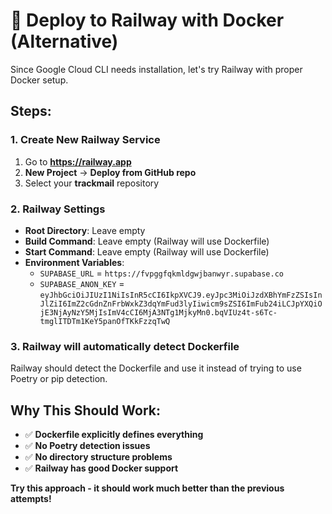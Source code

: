 # 🚀 Deploy to Railway with Docker (Alternative)

Since Google Cloud CLI needs installation, let's try Railway with proper Docker setup.

## Steps:

### 1. Create New Railway Service
1. Go to **https://railway.app**
2. **New Project** → **Deploy from GitHub repo**
3. Select your **trackmail** repository

### 2. Railway Settings
- **Root Directory**: Leave empty
- **Build Command**: Leave empty (Railway will use Dockerfile)
- **Start Command**: Leave empty (Railway will use Dockerfile)
- **Environment Variables**:
  - `SUPABASE_URL` = `https://fvpggfqkmldgwjbanwyr.supabase.co`
  - `SUPABASE_ANON_KEY` = `eyJhbGciOiJIUzI1NiIsInR5cCI6IkpXVCJ9.eyJpc3MiOiJzdXBhYmFzZSIsInJlZiI6ImZ2cGdnZnFrbWxkZ3dqYmFud3lyIiwicm9sZSI6ImFub24iLCJpYXQiOjE3NjAyNzY5MjIsImV4cCI6MjA3NTg1MjkyMn0.bqVIUz4t-s6Tc-tmglITDTm1KeY5panOfTKkFzzqTwQ`

### 3. Railway will automatically detect Dockerfile
Railway should detect the Dockerfile and use it instead of trying to use Poetry or pip detection.

## Why This Should Work:
- ✅ **Dockerfile explicitly defines everything**
- ✅ **No Poetry detection issues**
- ✅ **No directory structure problems**
- ✅ **Railway has good Docker support**

**Try this approach - it should work much better than the previous attempts!**
